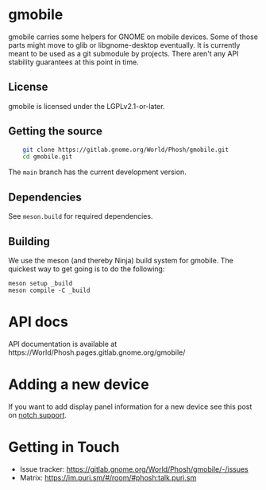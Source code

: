 # gmobile

gmobile carries some helpers for GNOME on mobile devices. Some of those parts
might move to glib or libgnome-desktop eventually. It is currently meant to be
used as a git submodule by projects. There aren't any API stability guarantees
at this point in time.

## License

gmobile is licensed under the LGPLv2.1-or-later.

## Getting the source

```sh
    git clone https://gitlab.gnome.org/World/Phosh/gmobile.git
    cd gmobile.git
```

The `main` branch has the current development version.

## Dependencies

See `meson.build` for required dependencies.

## Building

We use the meson (and thereby Ninja) build system for gmobile.  The quickest
way to get going is to do the following:

    meson setup _build
    meson compile -C _build

# API docs
API documentation is available at https://World/Phosh.pages.gitlab.gnome.org/gmobile/

# Adding a new device
If you want to add display panel information for a new device see
this post on [notch support](https://phosh.mobi/posts/notch-support/).

# Getting in Touch
* Issue tracker: https://gitlab.gnome.org/World/Phosh/gmobile/-/issues
* Matrix: https://im.puri.sm/#/room/#phosh:talk.puri.sm

